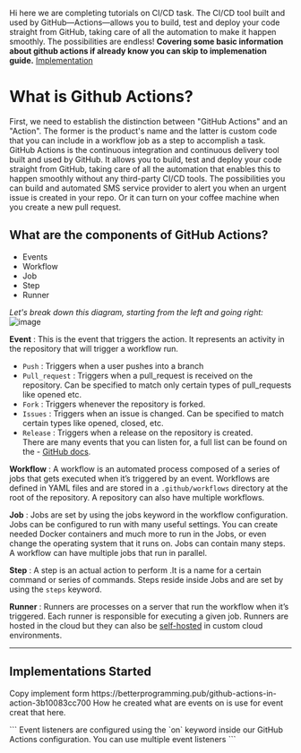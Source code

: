 Hi here we are completing tutorials on CI/CD task.
The CI/CD tool built and used by GitHub—Actions—allows you to build, test and deploy your code straight from GitHub, taking care of all the automation to make it happen smoothly. The possibilities are endless!
<b>Covering some basic information about github actions if already know you can skip to implemenation guide.</b> <a href="#Sec-1">Implementation</a><br/>



# What is Github Actions?
First, we need to establish the distinction between "GitHub Actions" and an "Action". The former is the product's name and the latter is custom code that you can include in a workflow job as a step to accomplish a task.
GitHub Actions is the continuous integration and continuous delivery tool built and used by GitHub. It allows you to build, test and deploy your code straight from GitHub, taking care of all the automation that enables this to happen smoothly without any third-party CI/CD tools. The possibilities you can build and automated SMS service provider to alert you when an urgent issue is created in your repo. Or it can turn on your coffee machine when you create a new pull request.

## What are the components of GitHub Actions?
- Events
- Workflow
- Job
- Step
- Runner

<i>Let's break down this diagram, starting from the left and going right:<br></i>
![image](https://user-images.githubusercontent.com/90677747/203483631-ad96cf6c-818d-44cc-9aa2-ea914a378f2c.png)

<b>Event</b> : This is the event that triggers the action. It represents an activity in the repository that will trigger a workflow run.<br>
- `Push` : Triggers when a user pushes into a branch
- `Pull_request` : Triggers when a pull_request is received on the repository. Can be specified to match only certain types of pull_requests like opened etc.
- `Fork` : Triggers whenever the repository is forked.
- `Issues` : Triggers when an issue is changed. Can be specified to match certain types like opened, closed, etc.
- `Release` : Triggers when a release on the repository is created.
<br>There are many events that you can listen for, a full list can be found on the - [GitHub docs](https://docs.github.com/en/actions/using-workflows/events-that-trigger-workflows).


<b>Workflow</b> : A workflow is an automated process composed of a series of jobs that gets executed when it’s triggered by an event.
Workflows are defined in YAML files and are stored in a `.github/workflows` directory at the root of the repository. A repository can also have multiple workflows.


<b>Job</b> : Jobs are set by using the jobs keyword in the workflow configuration.
Jobs can be configured to run with many useful settings. You can create needed Docker containers and much more to run in the Jobs, or even change the operating system that it runs on. Jobs can contain many steps. A workflow can have multiple jobs that run in parallel.

<b>Step</b> :  A step is an actual action to perform .It is a name for a certain command or series of commands. Steps reside inside Jobs and are set by using the `steps` keyword. 

<b>Runner</b> : Runners are processes on a server that run the workflow when it’s triggered. Each runner is responsible for executing a given job.
Runners are hosted in the cloud but they can also be [self-hosted](https://docs.github.com/en/actions/hosting-your-own-runners) in custom cloud environments.







<hr>
<h2 id="Sec-1">Implementations Started</h2>
Copy implement form https://betterprogramming.pub/github-actions-in-action-3b10083cc700 
How he created what are events on is use for event creat that here.
<p>
```
Event listeners are configured using the `on` keyword inside our GitHub Actions configuration. You can use multiple event listeners
```
</p>
    
